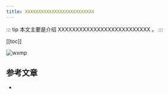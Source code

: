```yaml
---
title: XXXXXXXXXXXXXXXXXXXXXXXXXX
---
```


::: tip
本文主要是介绍 XXXXXXXXXXXXXXXXXXXXXXXXXX 。
:::

[[toc]]

<img class= "zoom-custom-imgs" :src="$withBase('/assets/img/algorithm/basic/mapbasic/intro-1.png')" alt="wxmp">


## 参考文章
* 